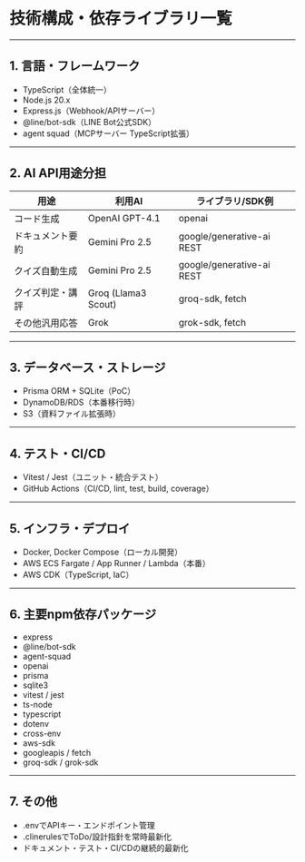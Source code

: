 # 技術構成・依存ライブラリ一覧

---

## 1. 言語・フレームワーク

- TypeScript（全体統一）
- Node.js 20.x
- Express.js（Webhook/APIサーバー）
- @line/bot-sdk（LINE Bot公式SDK）
- agent squad（MCPサーバー TypeScript拡張）

---

## 2. AI API用途分担

| 用途                     | 利用AI                | ライブラリ/SDK例           |
|--------------------------|-----------------------|----------------------------|
| コード生成               | OpenAI GPT-4.1        | openai                     |
| ドキュメント要約         | Gemini Pro 2.5        | google/generative-ai REST  |
| クイズ自動生成           | Gemini Pro 2.5        | google/generative-ai REST  |
| クイズ判定・講評         | Groq (Llama3 Scout)   | groq-sdk, fetch            |
| その他汎用応答           | Grok                  | grok-sdk, fetch            |

---

## 3. データベース・ストレージ

- Prisma ORM + SQLite（PoC）
- DynamoDB/RDS（本番移行時）
- S3（資料ファイル拡張時）

---

## 4. テスト・CI/CD

- Vitest / Jest（ユニット・統合テスト）
- GitHub Actions（CI/CD, lint, test, build, coverage）

---

## 5. インフラ・デプロイ

- Docker, Docker Compose（ローカル開発）
- AWS ECS Fargate / App Runner / Lambda（本番）
- AWS CDK（TypeScript, IaC）

---

## 6. 主要npm依存パッケージ

- express
- @line/bot-sdk
- agent-squad
- openai
- prisma
- sqlite3
- vitest / jest
- ts-node
- typescript
- dotenv
- cross-env
- aws-sdk
- googleapis / fetch
- groq-sdk / grok-sdk

---

## 7. その他

- .envでAPIキー・エンドポイント管理
- .clinerulesでToDo/設計指針を常時最新化
- ドキュメント・テスト・CI/CDの継続的最新化
